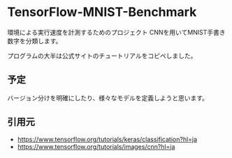 # TensorFlow-MNIST-Benchmark

環境による実行速度を計測するためのプロジェクト
CNNを用いてMNIST手書き数字を分類します。

プログラムの大半は公式サイトのチュートリアルをコピペしました。

## 予定
バージョン分けを明確にしたり、様々なモデルを定義しようと思います。

## 引用元
- https://www.tensorflow.org/tutorials/keras/classification?hl=ja
- https://www.tensorflow.org/tutorials/images/cnn?hl=ja